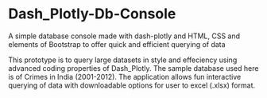# Dash_Plotly-Db-Console
A simple database console made with dash-plotly and HTML, CSS and elements of Bootstrap to offer quick and efficient querying of data

This prototype is to query large datasets in style and effeciency using advanced coding properties of Dash_Plotly. The sample database used here is of Crimes in India (2001-2012). The application allows fun interactive querying of data with downloadable options for user to excel (.xlsx) format. 
